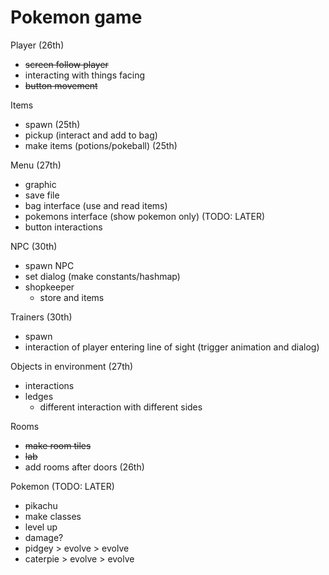 # Pokemon game
Player (26th)
  - ~~screen follow player~~
  - interacting with things facing
  - ~~button movement~~

Items
  - spawn (25th)
  - pickup (interact and add to bag)
  - make items (potions/pokeball) (25th)

Menu (27th)
  - graphic
  - save file
  - bag interface (use and read items)
  - pokemons interface (show pokemon only) (TODO: LATER)
  - button interactions

NPC (30th)
  - spawn NPC
  - set dialog (make constants/hashmap)
  - shopkeeper
    - store and items

Trainers (30th)
  - spawn
  - interaction of player entering line of sight (trigger animation and dialog)

Objects in environment (27th)
  - interactions
  - ledges
    - different interaction with different sides

Rooms
  - ~~make room tiles~~
  - ~~lab~~
  - add rooms after doors (26th)

Pokemon (TODO: LATER)
  - pikachu
  - make classes
  - level up
  - damage?
  -  pidgey > evolve > evolve
  - caterpie > evolve > evolve

